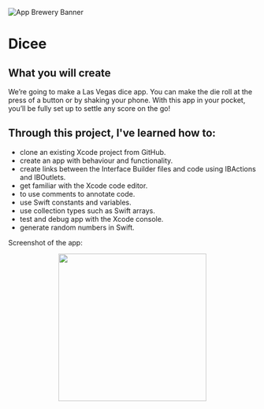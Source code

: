 ![App Brewery Banner](Documentation/AppBreweryBanner.png)

# Dicee

## What you will create

We’re going to make a Las Vegas dice app. You can make the die roll at the press of a button or by shaking your phone. With this app in your pocket, you’ll be fully set up to settle any score on the go!


## Through this project, I've learned how to:

-   clone an existing Xcode project from GitHub.
-   create an app with behaviour and functionality.
-   create links between the Interface Builder files and code using IBActions and IBOutlets.
-   get familiar with the Xcode code editor.
-   to use comments to annotate code.
-   use Swift constants and variables.
-   use collection types such as Swift arrays.
-   test and debug app with the Xcode console.
-   generate random numbers in Swift.

Screenshot of the app:

<p align="center"><img src="images/i_am_poor_1.png" width="300"></p>